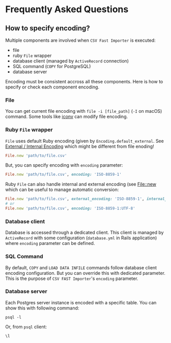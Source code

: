 # Frequently Asked Questions

## How to specify encoding?

Multiple components are involved when `CSV Fast Importer` is executed:

- file
- ruby `File` wrapper
- database client (managed by `ActiveRecord` connection)
- SQL command (`COPY` for PostgreSQL)
- database server

Encoding must be consistent accross all these components. Here is how to specify or check each component encoding.

### File

You can get current file encoding with `file -i [file_path]` (`-I` on macOS) command.
Some tools like [iconv](http://www.gnu.org/savannah-checkouts/gnu/libiconv/documentation/libiconv-1.15/iconv.1.html) can modify file encoding.

### Ruby `File` wrapper

`File` uses default Ruby encoding (given by `Encoding.default_external`. See [External / Internal Encoding](https://ruby-doc.org/core-2.4.1/Encoding.html#class-Encoding-label-External+encoding) which might be different from file enoding!

```ruby
File.new 'path/to/file.csv'
```

But, you can specify encoding with `encoding` parameter:

```ruby
File.new 'path/to/file.csv', encoding: 'ISO-8859-1'
```

Ruby `File` can also handle internal and external encoding (see [File::new](https://ruby-doc.org/core-2.4.1/File.html#method-c-new) which can be useful to manage automatic conversion:

```ruby
File.new 'path/to/file.csv', external_encoding: 'ISO-8859-1', internal_encoding: 'UTF-8'
# or
File.new 'path/to/file.csv', encoding: 'ISO-8859-1:UTF-8'
```

### Database client

Database is accessed through a dedicated client.
This client is managed by `ActiveRecord` with some configuration (`database.yml` in Rails application) where `encoding` parameter can be defined.

### SQL Command

By default, `COPY` and `LOAD DATA INFILE` commands follow database client encoding configuration. But you can override this with dedicated parameter.
This is the purpose of `CSV FAST Importer`'s `encoding` parameter.

### Database server

Each Postgres server instance is encoded with a specific table. You can show this with following command:

```shell
psql -l
```

Or, from `psql` client:

```sql
\l
```
